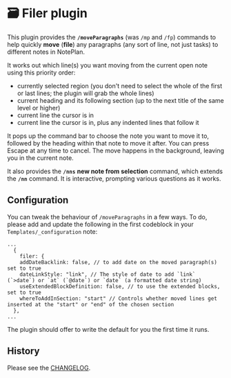 # 🗃 Filer plugin
This plugin provides the **`/moveParagraphs`** (was `/mp` and `/fp`) commands to help quickly **move** (**file**) any paragraphs (any sort of line, not just tasks) to different notes in NotePlan.

It works out which line(s) you want moving from the current open note using this priority order:

- currently selected region (you don't need to select the whole of the first or last lines; the plugin will grab the whole lines)
- current heading and its following section (up to the next title of the same level or higher)
- current line the cursor is in
- current line the cursor is in, plus any indented lines that follow it

It pops up the command bar to choose the note you want to move it to, followed by the heading within that note to move it after.  You can press Escape at any time to cancel.  The move happens in the background, leaving you in the current note.

It also provides the **`/nns`** **new note from selection** command, which extends the **`/nn`** command. It is interactive, prompting various questions as it works.

## Configuration
You can tweak the behaviour of `/moveParagraphs` in a few ways. To do, please add and update the following in the first codeblock in your `Templates/_configuration` note:

```jsonc
...
  {
	filer: {
    addDateBacklink: false, // to add date on the moved paragraph(s) set to true
    dateLinkStyle: "link", // The style of date to add `link` (`>date`) or `at` (`@date`) or `date` (a formatted date string)
    useExtendedBlockDefinition: false, // to use the extended blocks, set to true
    whereToAddInSection: "start" // Controls whether moved lines get inserted at the "start" or "end" of the chosen section
  },
...
```
The plugin should offer to write the default for you the first time it runs.

## History
Please see the [CHANGELOG](CHANGELOG.md).

